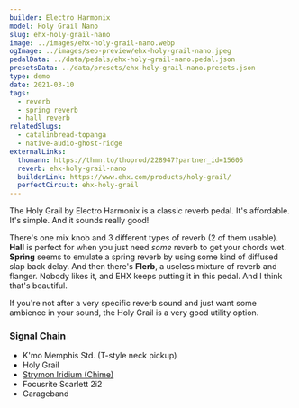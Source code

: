 ```yaml
---
builder: Electro Harmonix
model: Holy Grail Nano
slug: ehx-holy-grail-nano
image: ../images/ehx-holy-grail-nano.webp
ogImage: ../images/seo-preview/ehx-holy-grail-nano.jpeg
pedalData: ../data/pedals/ehx-holy-grail-nano.pedal.json
presetsData: ../data/presets/ehx-holy-grail-nano.presets.json
type: demo
date: 2021-03-10
tags:
  - reverb
  - spring reverb
  - hall reverb
relatedSlugs:
  - catalinbread-topanga
  - native-audio-ghost-ridge
externalLinks:
  thomann: https://thmn.to/thoprod/228947?partner_id=15606
  reverb: ehx-holy-grail-nano
  builderLink: https://www.ehx.com/products/holy-grail/
  perfectCircuit: ehx-holy-grail
---
```


The Holy Grail by Electro Harmonix is a classic reverb pedal. It's affordable. It's simple. And it sounds really good!

There's one mix knob and 3 different types of reverb (2 of them usable). **Hall** is perfect for when you just need _some_ reverb to get your chords wet. **Spring** seems to emulate a spring reverb by using some kind of diffused slap back delay. And then there's **Flerb**, a useless mixture of reverb and flanger. Nobody likes it, and EHX keeps putting it in this pedal. And I think that's beautiful.

If you're not after a very specific reverb sound and just want some ambience in your sound, the Holy Grail is a very good utility option.

### Signal Chain

- K'mo Memphis Std. (T-style neck pickup)
- Holy Grail
- [Strymon Iridium (Chime)](/demos/strymon-iridium)
- Focusrite Scarlett 2i2
- Garageband
